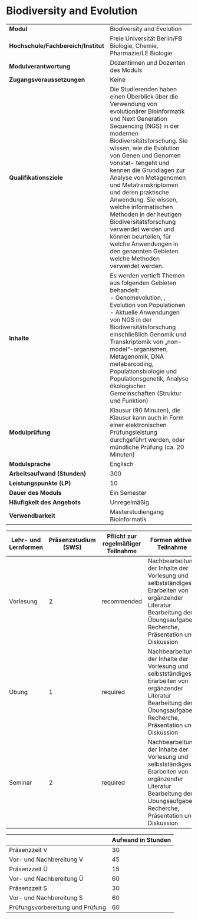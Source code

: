 # Biodiversity and Evolution
|                                    |   |
|------------------------------------|---|
|**Modul**                           | Biodiversity and Evolution |
|**Hochschule/Fachbereich/Institut** | Freie Universität Berlin/FB Biologie, Chemie, Pharmazie/LE Biologie |
|**Modulverantwortung**              | Dozentinnen und Dozenten des Moduls |
|**Zugangsvoraussetzungen**          | Keine |
|**Qualifikationsziele**             | Die Studierenden haben einen Überblick über die Verwendung von evolutionärer Bioinformatik und Next Generation Sequencing (NGS) in der modernen Biodiversitätsforschung. Sie wissen, wie die Evolution von Genen und Genomen vonstat- tengeht und kennen die Grundlagen zur Analyse von Metagenomen und Metatranskriptomen und deren praktische Anwendung. Sie wissen, welche informatischen Methoden in der heutigen Biodiversitätsforschung verwendet werden und können beurteilen, für welche Anwendungen in den genannten Gebieten welche Methoden verwendet werden. |
|**Inhalte**                         | Es werden vertieft Themen aus folgenden Gebieten behandelt:<br>- Genomevolution,  , Evolution von Populationen<br>- Aktuelle Anwendungen von NGS in der Biodiversitätsforschung einschließlich Genomik und Transkriptomik von „non-model“-organismen, Metagenomik, DNA metabarcoding, Populationsbiologie und Populationsgenetik, Analyse ökologischer Gemeinschaften (Struktur und Funktion) |
|**Modulprüfung**                    | Klausur (90 Minuten), die Klausur kann auch in Form einer elektronischen Prüfungsleistung durchgeführt werden, oder mündliche Prüfung (ca. 20 Minuten) |
|**Modulsprache**                    | Englisch |
|**Arbeitsaufwand (Stunden)**        | 300 |
|**Leistungspunkte (LP)**            | 10 |
|**Dauer des Moduls**                | Ein Semester |
|**Häufigkeit des Angebots**         | Unregelmäßig |
|**Verwendbarkeit**                  | Masterstudiengang Bioinformatik |

| Lehr- und Lernformen | Präsenzstudium <br> (SWS) | Pflicht zur regelmäßiger Teilnahme | Formen aktiver Teilnahme |
| ---------------------|---------------------------|------------------------------------|------------------------- |
| Vorlesung            | 2                         | recommended                        | Nachbearbeitung der Inhalte der Vorlesung und selbstständiges Erarbeiten von ergänzender Literatur<br>Bearbeitung der Übungsaufgaben<br>Recherche, Präsentation und Diskussion |
| Übung                | 1                         | required                           | Nachbearbeitung der Inhalte der Vorlesung und selbstständiges Erarbeiten von ergänzender Literatur<br>Bearbeitung der Übungsaufgaben<br>Recherche, Präsentation und Diskussion |
| Seminar              | 2                         | required                           | Nachbearbeitung der Inhalte der Vorlesung und selbstständiges Erarbeiten von ergänzender Literatur<br>Bearbeitung der Übungsaufgaben<br>Recherche, Präsentation und Diskussion |

|   | Aufwand in Stunden |
| - |--------------------|
| Präsenzzeit V                            | 30    |
| Vor- und Nachbereitung V                 | 45    |
| Präsenzzeit Ü                            | 15    |
| Vor- und Nachbereitung Ü                 | 60    |
| Präsenzzeit S                            | 30    |
| Vor- und Nachbereitung S                 | 60    |
| Prüfungsvorbereitung und Prüfung         | 60    |
